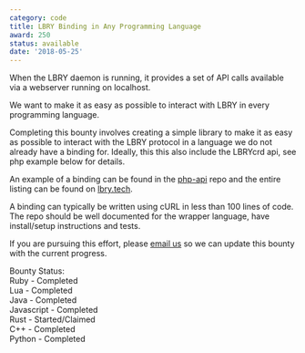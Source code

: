 ```yaml
---
category: code
title: LBRY Binding in Any Programming Language
award: 250
status: available
date: '2018-05-25'
---
```


When the LBRY daemon is running, it provides a set of API calls available via a webserver running on localhost.

We want to make it as easy as possible to interact with LBRY in every programming language.

Completing this bounty involves creating a simple library to make it as easy as possible to interact with the LBRY protocol in a language we do not already have a binding for. Ideally, this this also include the LBRYcrd api, see php example below for details.

An example of a binding can be found in the [php-api](https://github.com/lbryio/php-api) repo and the entire listing can be found on [lbry.tech](https://lbry.tech/resources/api-wrappers).

A binding can typically be written using cURL in less than 100 lines of code. The repo should be well documented for the wrapper language, have install/setup instructions and tests. 

If you are pursuing this effort, please [email us](mailto:hello@lbry.io) so we can update this bounty with the current progress. 

Bounty Status:   
Ruby - Completed  
Lua - Completed  
Java - Completed  
Javascript - Completed   
Rust - Started/Claimed   
C++ - Completed  
Python - Completed
